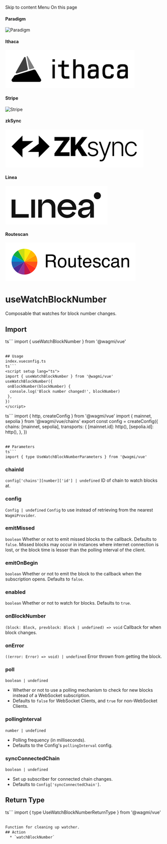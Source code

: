 Skip to content 
Menu
On this page
#### Paradigm
![Paradigm](https://raw.githubusercontent.com/wevm/.github/main/content/sponsors/paradigm-light.svg)
#### Ithaca
![Ithaca](https://raw.githubusercontent.com/wevm/.github/main/content/sponsors/ithaca-light.svg)
#### Stripe
![Stripe](https://raw.githubusercontent.com/wevm/.github/main/content/sponsors/stripe-light.svg)
#### zkSync
![zkSync](https://raw.githubusercontent.com/wevm/.github/main/content/sponsors/zksync-light.svg)
#### Linea
![Linea](https://raw.githubusercontent.com/wevm/.github/main/content/sponsors/linea-light.svg)
#### Routescan
![Routescan](https://raw.githubusercontent.com/wevm/.github/main/content/sponsors/routescan-light.svg)
# useWatchBlockNumber ​
Composable that watches for block number changes.
## Import ​
ts```
import { useWatchBlockNumber } from '@wagmi/vue'
```

## Usage ​
index.vueconfig.ts
ts```
<script setup lang="ts">
import { useWatchBlockNumber } from '@wagmi/vue'
useWatchBlockNumber({
 onBlockNumber(blockNumber) {
  console.log('Block number changed!', blockNumber)
 },
})
</script>
```

ts```
import { http, createConfig } from '@wagmi/vue'
import { mainnet, sepolia } from '@wagmi/vue/chains'
export const config = createConfig({
 chains: [mainnet, sepolia],
 transports: {
  [mainnet.id]: http(),
  [sepolia.id]: http(),
 },
})
```

## Parameters ​
ts```
import { type UseWatchBlockNumberParameters } from '@wagmi/vue'
```

### chainId ​
`config['chains'][number]['id'] | undefined`
ID of chain to watch blocks at.
### config ​
`Config | undefined`
`Config` to use instead of retrieving from the nearest `WagmiProvider`.
### emitMissed ​
`boolean`
Whether or not to emit missed blocks to the callback. Defaults to `false`.
Missed blocks may occur in instances where internet connection is lost, or the block time is lesser than the polling interval of the client.
### emitOnBegin ​
`boolean`
Whether or not to emit the block to the callback when the subscription opens. Defaults to `false`.
### enabled ​
`boolean`
Whether or not to watch for blocks. Defaults to `true`.
### onBlockNumber ​
`(block: Block, prevblock: Block | undefined) => void`
Callback for when block changes.
### onError ​
`((error: Error) => void) | undefined`
Error thrown from getting the block.
### poll ​
`boolean | undefined`
  * Whether or not to use a polling mechanism to check for new blocks instead of a WebSocket subscription.
  * Defaults to `false` for WebSocket Clients, and `true` for non-WebSocket Clients.


### pollingInterval ​
`number | undefined`
  * Polling frequency (in milliseconds).
  * Defaults to the Config's `pollingInterval` config.


### syncConnectedChain ​
`boolean | undefined`
  * Set up subscriber for connected chain changes.
  * Defaults to `Config['syncConnectedChain']`.


## Return Type ​
ts```
import { type UseWatchBlockNumberReturnType } from '@wagmi/vue'
```

Function for cleaning up watcher.
## Action ​
  * `watchBlockNumber`


